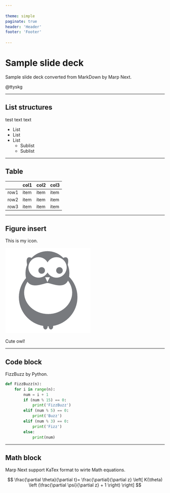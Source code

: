 ```yaml
---

theme: simple
paginate: true
header: 'Header'
footer: 'Footer'

---
```

<!-- _class: lead -->
# Sample slide deck
Sample slide deck converted from MarkDown by Marp Next.   

@ttyskg

---

## List structures
test text text
* List
* List
* List
  * Sublist
  * Sublist

---

## Table

|      | col1 | col2 | col3 |
| ---- | ---- | ---- | ---- |
| row1 | item | item | item |
| row2 | item | item | item |
| row3 | item | item | item |

---

## Figure insert

This is my icon.

![](./img/icon.png)

Cute owl!

---

## Code block
FizzBuzz by Python.
```python
def FizzBuzz(n):
    for i in range(n):
        num = i + 1
        if (num % 15) == 0:
            print('FizzBuzz')
        elif (num % 5) == 0:
            print('Buzz')
        elif (num % 3) == 0:
            print('Fizz')
        else:
            print(num)
```
---

## Math block

Marp Next support KaTex format to wirte Math equations.

$$
\frac{\partial \theta}{\partial t}= \frac{\partial}{\partial z}
\left[ K(\theta) \left (\frac{\partial \psi}{\partial z} + 1 \right) \right]
$$


